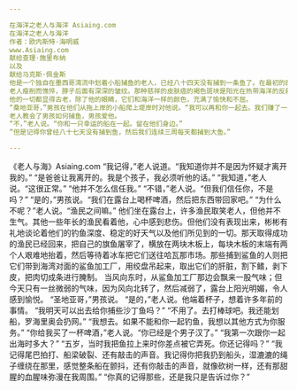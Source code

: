 ```yaml
---

在海洋之老人与海洋 Asiaing.com
在海洋之老人与海洋
作者：欧内斯特·海明威
www.Asiaing.com
献给查理·施里布纳
以及
献给马克斯·佩金斯
他是一个独自在墨西哥湾流中划着小船捕鱼的老人，已经八十四天没有捕到一条鱼了。在最初的四十天里，有一个男孩和他在一起。但是在四十天没有捕到鱼之后，男孩的父母告诉他，这位老人现在确实且最终是“萨劳”（salao），这是最糟糕的不幸形式，于是男孩按照他们的命令，坐上另一只船，第一周就捕到了三条好鱼。看到老人每天空着小船回来，男孩感到难过，他总是下去帮忙搬运盘绕的渔线、鱼叉和帆，那帆绕在桅杆周围，看起来像是永久失败的旗帜。
老人瘦削而憔悴，脖子后面有深深的皱纹。那种慈祥的皮肤癌的褐色斑块是阳光在热带海洋的反射中带来的。斑块延伸到他脸的两侧，他的手上有处理重鱼绳时留下的深深皱纹。但是这些伤痕都不是新的，它们和一个无鱼的沙漠中的侵蚀一样古老。
他的一切都显得古老，除了他的眼睛，它们和海洋一样的颜色，充满了愉快和不屈。
“桑地亚哥，”男孩在他们从拖上岸的小船爬上堤岸时对他说。“我可以再和你一起去。我们赚了一些钱。”
老人教会了男孩如何捕鱼，男孩爱他。
“不，”老人说。“你和一只幸运的船在一起。留在他们身边。”
“但是记得你曾经八十七天没有捕到鱼，然后我们连续三周每天都捕到大鱼。”

---
```


《老人与海》Asiaing.com
“我记得，”老人说道。“我知道你并不是因为怀疑才离开我的。”
“是爸爸让我离开的。我是个孩子，我必须听他的话。”
“我知道，”老人说。“这很正常。”
“他并不怎么信任我。”
“不错，”老人说。“但我们信任你，不是吗？”
“是的，”男孩说。“我们在露台上喝杯啤酒，然后把东西带回家吧。”
“为什么不呢？”老人说。“渔民之间嘛。”
他们坐在露台上，许多渔民取笑老人，但他并不生气。其他一些年长的渔民看着他，心中感到悲伤。但他们没有表现出来，彬彬有礼地谈论着他们的钓鱼深度、稳定的好天气以及他们所见到的一切。那天取得成功的渔民已经回来，把自己的旗鱼屠宰了，横放在两块木板上，每块木板的末端有两个人艰难地抬着，然后等待着冰车把它们送往哈瓦那市场。那些捕到鲨鱼的人则把它们带到海湾对面的鲨鱼加工厂，用绞盘吊起来，取出它们的肝脏，割下鳍，剥下皮，把肉切成条进行腌制。
当风向东时，从鲨鱼加工厂那边会飘来一股气味；但今天只有一丝微弱的气味，因为风向北转了，然后减弱了，露台上阳光明媚，令人感到愉悦。
“圣地亚哥，”男孩说。
“是的，”老人说。他端着杯子，想着许多年前的事情。
“我明天可以出去给你捕些沙丁鱼吗？”
“不用了。去打棒球吧。我还能划船，罗海里奥会扔网。”
“我想去。如果不能和你一起钓鱼，我想以其他方式为你服务。”
“你给我买了一杯啤酒，”老人说。“你已经是个男子汉了。”
“我第一次跟你一起出海时多大？”
“五岁，当时我把鱼拉上来时你差点被它弄死。你还记得吗？”
“我记得尾巴拍打、船梁破裂、还有敲击的声音。我记得你把我扔到船头，湿漉漉的绳子缠绕在那里，感觉整条船在颤抖，还有你敲击的声音，就像砍树一样，还有那甜腥的血腥味弥漫在我周围。”
“你真的记得那些，还是我只是告诉过你？”

